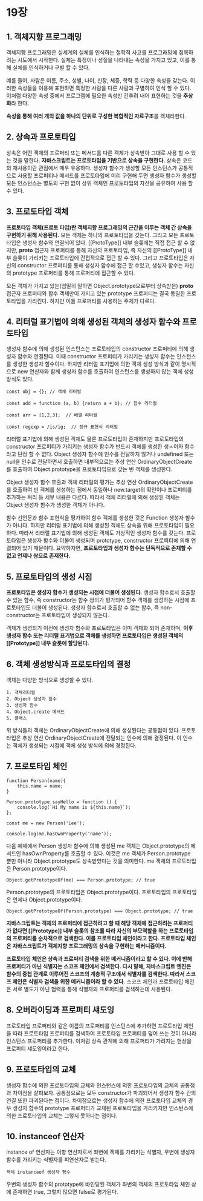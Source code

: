 # 19장

## 1. 객체지향 프로그래밍

객체지향 프로그래밍은 실세계의 실체를 인식하는 철학적 사고를 프로그래밍에 접목하려는 시도에서 시작한다.
실체는 특징이나 성질을 나타내는 속성을 가지고 있고, 이를 통해 실체를 인식하거나 구별 할 수 있다.

예를 들어, 사람은 이름, 주소, 성별, 나이, 신장, 체중, 학력 등 다양한 속성을 갖는다.
이러한 속성들을 이용해 표현하면 특정한 사람을 다른 사람과 구별하여 인식 할 수 있다.
이처럼 다양한 속성 중에서 프로그램에 필요한 속성만 간추려 내어 표현하는 것을 **추상화**라 한다.

**속성을 통해 여러 개의 값을 하나의 단위로 구성한 복합적인 자료구조**를 객체라한다.

## 2. 상속과 프로토타입

상속은 어떤 객체의 프로퍼티 또는 메서드를 다른 객체가 상속받아 그대로 사용 할 수 있는 것을 말한다.
**자바스크립트는 프로토타입을 기반으로 상속을 구현한다.**
상속은 코드의 재사용이란 관점에서 매우 유용하다. 생성자 함수가 생성할 모든 인스턴스가 공통적으로 사용할 프로퍼티나 메서드를 프로토타입에 미리 구현해 두면 생성자 함수가 생성할 모든 인스턴스는 별도의 구현 없이 상위 객체인 프로토타입의 자산을 공유하여 사용 할 수 있다.

## 3. 프로토타입 객체

**프로토타입 객체(프로토 타입)란 객체지향 프로그래밍의 근간을 이루는 객체 간 상속을 구현하기 위해 사용된다.**
모든 객체는 하나의 프로토타입을 갖는다. 그리고 모든 프로토타입은 생성자 함수와 연결되어 있다. [[ProtoType]] 내부 슬롯에는 직접 접근 할 수 없지만, __proto__ 접근자 프로퍼티를 통해 자신의 프로토타입, 즉 자신의 [[ProtoType]] 내부 슬롯이 가리키는 프로토타입에 간접적으로 접근 할 수 있다.
그리고 프로토타입은 자신의 constructor 프로퍼티를 통해 생성자 함수에 접근 할 수있고, 생성자 함수는 자신의 prototype 프로퍼티를 통해 프로퍼티에 접근할 수 있다.

모든 객체가 가지고 있는(엄밀히 말하면 Object.prototype으로부터 상속받은) __proto__ 접근자 프로퍼티와 함수 객체만이 가지고 있는 prototype 프로퍼티는 결국 동일한 프로토타입을 가리킨다. 하지만 이들 프로퍼티를 사용하는 주체가 다르다.

## 4. 리터럴 표기법에 의해 생성된 객체의 생성자 함수와 프로토타입

생성자 함수에 의해 생성된 인스턴스는 프로토타입의 constructor 프로퍼티에 의해 생성자 함수와 연결된다. 이때 constructor 프로퍼티가 가리키는 생성자 함수는 인스턴스를 생성한 생성자 함수이다.
하지만 리터럴 표기법에 의한 객체 생성 방식과 같이 명시적으로 new 연산자와 함께 생성자 함수를 호출하여 인스턴스를 생성하지 않는 객체 생성 방식도 있다.

    const obj = {}; // 객체 리터럴
    
    const add = function (a, b) {return a + b}; // 함수 리터럴

    const arr = [1,2,3];  // 배열 리터럴

    const regexp = /is/ig;  // 정규 표현식 리터럴

리터럴 표기법에 의해 생성된 객체도 물론 프로토타입이 존재하지만 프로토타입의 constructor 프로퍼티가 가리키는 생성자 함수가 반드시 객체를 생성한 생ㅅ어자 함수라고 단정 할 수 없다.
Object 생성자 함수에 인수를 전달하지 않거나 undefined 또는 null을 인수로 전달하면서 호출하면 내부적으로는 추상 연산 OrdinaryObjectCreate를 호출하여 Object.prototype을 프로토타입으로 갖는 빈 객체를 생성한다.

Object 생성자 함수 호출과 객체 리터럴의 평가는 추상 연산 OrdinaryObjectCreate를 호출하여 빈 객체를 생성하는 점에서 동일하나 new.target의 확인이나 프로퍼티를 추가하는 처리 등 세부 내용은 다르다. 따라서 객체 리터럴에 의해 생성된 객체는 Object 생성자 함수가 생성한 객체가 아니다.

함수 선언문과 함수 표현식을 평가하여 함수 객체를 생성한 것은 Function 생성자 함수가 아니다. 하지만 리터럴 표기법에 의해 생성된 객체도 상속을 위해 프로토타입이 필요하다. 따라서 리터럴 표기법에 의해 생성된 객체도 가상적인 생성자 함수를 갖는다. 프로토타입은 생성자 함수와 더불어 생성되며 prototype, constructor 프로퍼티에 의해 연결되어 있기 때문이다.
요약하자면, **프로토타입과 생성자 함수는 단독적으로 존재할 수 없고 언제나 쌍으로 존재한다.**

## 5. 프로토타입의 생성 시점

**프로토타입은 생성자 함수가 생성되는 시점에 더불어 생성된다.** 
생성자 함수로서 호출할 수 있는 함수, 즉 constructor는 함수 정의가 평가되어 함수 객체를 생성하는 시점에 프로토타입도 더불어 생성된다.
생성자 함수로서 호출할 수 없는 함수, 즉 non-constructor는 프로토타입이 생성되지 않는다.

객체가 생성되기 이전에 생성자 함수와 프로토타입은 이미 객체화 되어 존재하며, **이후 생성자 함수 또는 리터럴 표기법으로 객체를 생성하면 프로토타입은 생성된 객체의 [[Prototype]] 내부 슬롯에 할당된다.**

## 6. 객체 생성방식과 프로토타입의 결정

객체는 다양한 방식으로 생성할 수 있다.

    1. 객체리터럴
    2. Object 생성자 함수
    3. 생성자 함수
    4. Object.create 메서드
    5. 클래스

위 방식들의 객체는 OrdinaryObjectCreate에 의해 생성된다는 공통점이 있다.
프로토타입은 추상 연산 OrdinaryObjectCreate에 전달되는 인수에 의해 결정된다. 이 인수는 객체가 생성되는 시점에 객체 생성 방식에 의해 경정된다.

## 7. 프로토타입 체인

    function Person(name){
        this.name = name;
    }

    Person.prototype.sayHello = function () {
        console.log(`Hi My name is ${this.name}`);
    };

    const me = new Person('Lee');

    console.log(me.hasOwnProperty('name'));

다음 예제에서 Person 생성자 함수에 의해 생성된 me 객체는 Object.prototype의 메서드인 hasOwnProperty를 호출할 수 있다. 이것은 me 객체가 Person.prototype 뿐만 아니라 Object.prototype도 상속받았다는 것을 의미한다. me 객체의 프로토타입은 Person.prototype이다.

    Object.getPrototypeOf(me) === Person.prototype; // true

Person.prototype의 프로토타입은 Object.prototype이다. 프로토타입의 프로토타입은 언제나 Object.prototype이다.

    Object.getPrototypeOf(Person.prototype) === Object.prototype; // true

**자바스크립트는 객체의 프로퍼티에 접근하려고 할 때 해당 객체에 접근하려는 프로퍼티가 없다면 [[Prototype]] 내부 슬롯의 참조를 따라 자신의 부모역할을 하는 프로토타입의 프로퍼티를 순차적으로 검색한다. 이를 프로토타입 체인이라고 한다. 프로토타입 체인은 자바스크립트가 객체지향 프로그래밍의 상속을 구현하는 메커니즘이다.**

**프로토타입 체인은 상속과 프로퍼티 검색을 위한 메커니즘이라고 할 수 있다. 이에 반해 프로퍼티가 아닌 식별자는 스코프 체인에서 검색한다. 다시 말해, 자바스크립트 엔진은 함수의 중첩 관계로 이루어진 스코프의 계층적 구조에서 식별자를 검색한다. 따라서 스코프 체인은 식별자 검색을 위한 메커니즘이라 할 수 있다.**
스코프 체인과 프로토타입 체인은 서로 별도가 아닌 협력을 통해 식별자와 프로퍼티를 검색하는데 사용된다.

## 8. 오버라이딩과 프로퍼티 섀도잉

프로토타입 프로퍼티와 같은 이름의 프로퍼티를 인스턴스에 추가하면 프로토타입 체인을 따라 프로토타입 프로퍼티를 검색하여 프로토타입 프로퍼티를 덮어 쓰는 것이 아니라 인스턴스 프로퍼티를 추가한다. 이처럼 상속 관계에 의해 프로퍼티가 가려지는 현상을 프로퍼티 섀도잉이라고 한다.

## 9. 프로토타입의 교체

생성자 함수에 의한 프로토타입의 교체와 인스턴스에 의한 프로토타입의 교체의 공통점과 차이점을 살펴보자.
공통점으로는 모두 constructor가 파괴되어서 생성자 함수 간의 연결 또한 파괴된다는 점이다. 
차이점으로는 생성자 함수에 의한 프로토타입 교체의 경우 생성자 함수의 prototype 프로퍼티가 교체된 프로토타입을 가리키지만
인스턴스에 의한 프로토타입의 교체는 그렇지 못하다는 점이다.

## 10. instanceof 연산자
instance of 연산자는 이항 연산자로서 좌변에 객체를 가리키는 식별자, 우변에 생성자 함수를 가리키는 식별자를 피연산자로 받는다.

    객체 instanceof 생성자 함수

우변의 생성자 함수의 prototype에 바인딩된 객체가 좌변의 객체의 프로토타입 체인 상에 존재하면 true, 그렇지 않으면 false로 평가된다.

